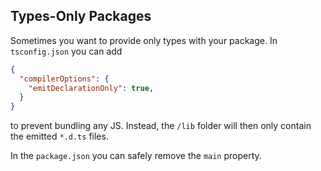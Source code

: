 ## Types-Only Packages

Sometimes you want to provide only types with your package.
In `tsconfig.json` you can add
```json
{
  "compilerOptions": {
    "emitDeclarationOnly": true,
  }
}
```

to prevent bundling any JS. Instead, the `/lib` folder will then only contain the emitted `*.d.ts` files.

In the `package.json` you can safely remove the `main` property.
